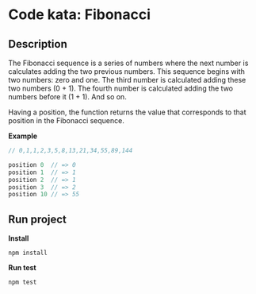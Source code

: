 # Code kata: Fibonacci


## Description

The Fibonacci sequence is a series of numbers where the next number
is calculates adding the two previous numbers. This sequence begins 
with two numbers: zero and one. The third number is calculated 
adding these two numbers (0 + 1). The fourth number is calculated 
adding the two numbers before it (1 + 1). And so on.


Having a position, the function returns the value that corresponds 
to that position in the Fibonacci sequence.

__Example__

``` js
// 0,1,1,2,3,5,8,13,21,34,55,89,144

position 0  // => 0
position 1  // => 1
position 2  // => 1
position 3  // => 2
position 10 // => 55

```

## Run project

__Install__

    npm install

__Run test__

    npm test